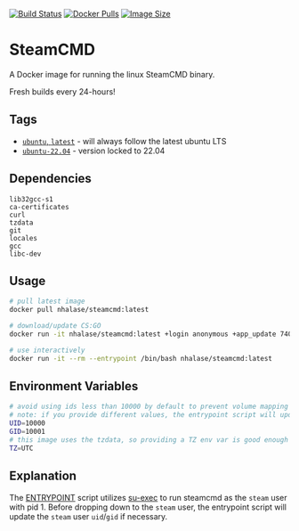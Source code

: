 [![Build Status](https://github.com/nhalase/steamcmd/actions/workflows/build-and-publish.yaml/badge.svg)](https://github.com/nhalase/steamcmd/actions)
[![Docker Pulls](https://img.shields.io/docker/pulls/nhalase/steamcmd.svg)](https://hub.docker.com/r/nhalase/steamcmd)
[![Image Size](https://img.shields.io/docker/image-size/nhalase/steamcmd/latest.svg)](https://hub.docker.com/r/nhalase/steamcmd)

# SteamCMD

A Docker image for running the linux SteamCMD binary.

Fresh builds every 24-hours!

## Tags

- [`ubuntu`, `latest`](./Dockerfile.ubuntu) - will always follow the latest ubuntu LTS
- [`ubuntu-22.04`](./Dockerfile.ubuntu-22.04) - version locked to 22.04

## Dependencies

```plaintext
lib32gcc-s1
ca-certificates
curl
tzdata
git
locales
gcc
libc-dev
```

## Usage

```bash
# pull latest image
docker pull nhalase/steamcmd:latest

# download/update CS:GO
docker run -it nhalase/steamcmd:latest +login anonymous +app_update 740 +quit

# use interactively
docker run -it --rm --entrypoint /bin/bash nhalase/steamcmd:latest
```

## Environment Variables

```bash
# avoid using ids less than 10000 by default to prevent volume mapping issues with host uids
# note: if you provide different values, the entrypoint script will update the steam user uid/gid
UID=10000
GID=10001
# this image uses the tzdata, so providing a TZ env var is good enough to change the container timezone
TZ=UTC
```

## Explanation

The [ENTRYPOINT](./docker-entrypoint.sh) script utilizes [su-exec](https://github.com/ncopa/su-exec) to run steamcmd as the `steam` user with pid 1. Before dropping down to the `steam` user, the entrypoint script will update the `steam` user `uid`/`gid` if necessary.
